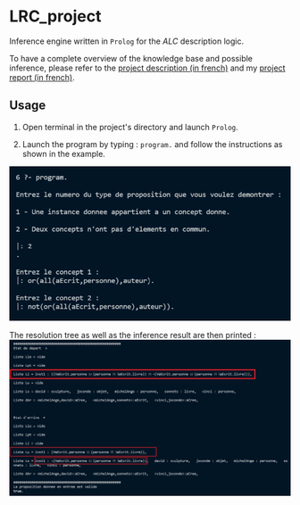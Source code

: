 # LRC_project
 
Inference engine written in `Prolog` for the _ALC_ description logic. 

To have a complete overview of the knowledge base and possible inference, please refer to the [project description (in french)](ProjetLRC.pdf) and  my [ project report (in french)](benaissa_zhang_rapport).

## Usage

1. Open terminal in the project's directory and launch `Prolog`.

2. Launch the program by typing : ```program.``` and follow the instructions as shown in the example.

![example1](/example1.jpg)

The resolution tree as well as the inference result are then printed :
![example1](/example2.jpg)
